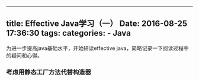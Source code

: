-----
title: Effective Java学习（一）
Date: 2016-08-25 17:36:30
tags: 
categories: 
    - Java
-----

为进一步提高java基础水平，开始研读effective java，简略记录一下阅读过程中的疑问和心得。

<!-- more -->

### 考虑用静态工厂方法代替构造器
